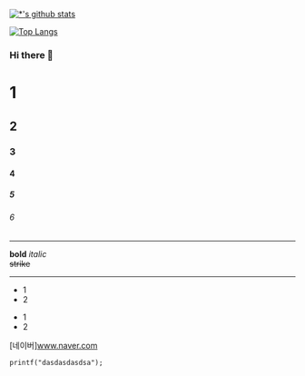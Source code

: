 
[![*'s github stats](https://github-readme-stats.vercel.app/api?username=bjh423)](https://github.com/bjh423)

[![Top Langs](https://github-readme-stats.vercel.app/api/top-langs/?username=bjh423&layout=compact)](https://github.com/bjh423/githubreadme-stats)

### Hi there 👋
# 1
## 2
### 3
#### 4
##### 5
###### 6
---
**bold**
*italic* <br>
~~strike~~ <br>
<hr>

* 1
* 2
- 1
- 2

[네이버]www.naver.com

```
printf("dasdasdasdsa");
```
